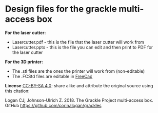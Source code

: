 # Design files for the grackle multi-access box

**For the laser cutter:**
 - Lasercutter.pdf - this is the file that the laser cutter will work from
 - Lasercutter.pptx - this is the file you can edit and then print to PDF for the laser cutter

**For the 3D printer:**
 - The .stl files are the ones the printer will work from (non-editable)
 - The .FCStd files are editable in [FreeCad](https://www.freecadweb.org)

**License**
[CC-BY-SA 4.0](https://creativecommons.org/licenses/by-sa/4.0/legalcode): share alike and attribute the original source using this citation:

Logan CJ, Johnson-Ulrich Z. 2018. The Grackle Project multi-access box. GitHub https://github.com/corinalogan/grackles

